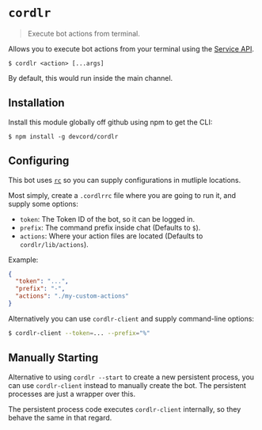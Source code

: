 # `cordlr`

> Execute bot actions from terminal.

Allows you to execute bot actions from your terminal using the [Service API](/SERVICE.md).

```
$ cordlr <action> [...args]
```

By default, this would run inside the main channel.

## Installation

Install this module globally off github using npm to get the CLI:

```
$ npm install -g devcord/cordlr
```

## Configuring

This bot uses [`rc`](https://npmjs.com/rc) so you can supply configurations in mutliple locations.

Most simply, create a `.cordlrrc` file where you are going to run it, and supply some options:

 - `token`: The Token ID of the bot, so it can be logged in.
 - `prefix`: The command prefix inside chat (Defaults to `$`).
 - `actions`: Where your action files are located (Defaults to `cordlr/lib/actions`).

Example:
```json
{
  "token": "...",
  "prefix": "-",
  "actions": "./my-custom-actions"
}
```

Alternatively you can use `cordlr-client` and supply command-line options:

```sh
$ cordlr-client --token=... --prefix="%"
```

## Manually Starting

Alternative to using `cordlr --start` to create a new persistent process, you can use `cordlr-client` instead to manually create the bot.  The persistent processes are just a wrapper over this.

The persistent process code executes `cordlr-client` internally, so they behave the same in that regard.
